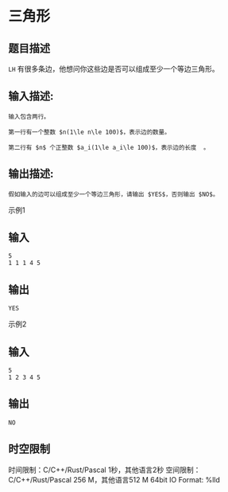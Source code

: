 # 三角形

## 题目描述

`LH` 有很多条边，他想问你这些边是否可以组成至少一个等边三角形。

## 输入描述:
    
    
    输入包含两行。  
      
    第一行有一个整数 $n(1\le n\le 100)$，表示边的数量。  
      
    第二行有 $n$ 个正整数 $a_i(1\le a_i\le 100)$，表示边的长度  。

## 输出描述:
    
    
    假如输入的边可以组成至少一个等边三角形，请输出 $YES$，否则输出 $NO$。  
    

示例1 

## 输入
    
    
    5
    1 1 1 4 5

## 输出
    
    
    YES

示例2 

## 输入
    
    
    5
    1 2 3 4 5

## 输出
    
    
    NO


## 时空限制

时间限制：C/C++/Rust/Pascal 1秒，其他语言2秒
空间限制：C/C++/Rust/Pascal 256 M，其他语言512 M
64bit IO Format: %lld